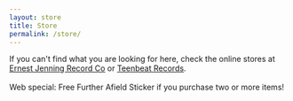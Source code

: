 ```yaml
---
layout: store
title: Store
permalink: /store/
---
```


If you can't find what you are looking for here, check the online stores at
[Ernest Jenning Record Co](https://www.ernestjenning.com/artists/plusminus) or
[Teenbeat Records](https://www.teenbeatrecords.com/artists/plusminus.html).
<br/><br/>
Web special: Free Further Afield Sticker if you purchase two or more items!
